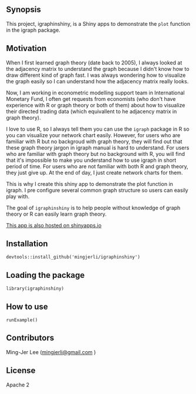 ## Synopsis

This project, igraphinshiny, is a Shiny apps to demonstrate the `plot` function in the igraph package.

## Motivation

When I first learned graph theory (date back to 2005), I always looked at the adjacency matrix to understand the graph because I didn't know how to draw different kind of graph fast. I was always wondering how to visualize the graph easily so I can understand how the adjacency matrix really looks.

Now, I am working in econometric modelling support team in International Monetary Fund, I often get requests from economists (who don't have experience with R or graph theory or both of them) about how to visualize their directed trading data (which equivallent to he adjacency matrix in graph theory). 

I love to use R, so I always tell them you can use the `igraph` package in R so you can visualize your network chart easily. However, for users who are familiar with R but no backgroud with graph theory, they will find out that these graph theory jargon in igraph manual is hard to understand. For users who are familiar with graph theory but no background with R, you will find that it's impossible to make you understand how to use igraph in short period of time. For users who are not familiar with both R and graph theory, they just give up. At the end of day, I just create network charts for them. 

This is why I create this shiny app to demonstrate the plot function in igraph. I pre configure several common graph structure so users can easily play with.

The goal of `igraphinshiny` is to help people without knowledge of graph theory or R can easily learn graph theory.

[This app is also hosted on shinyapps.io](https://mlee2.shinyapps.io/igraph/)

## Installation
`devtools::install_github('mingjerli/igraphinshiny')`

## Loading the package
`library(igraphinshiny)`

## How to use
`runExample()`

## Contributors

Ming-Jer Lee (mingjerli@gmail.com )

## License

Apache 2
